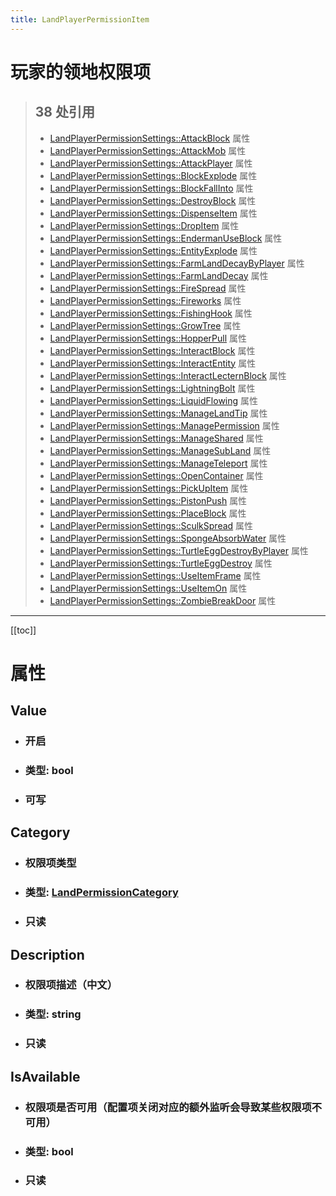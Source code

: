 ```yaml
---
title: LandPlayerPermissionItem
---
```


# 玩家的领地权限项

> ## 38 处引用
> - [LandPlayerPermissionSettings::AttackBlock](../types/LandPlayerPermissionSettings.md#AttackBlock) 属性
> - [LandPlayerPermissionSettings::AttackMob](../types/LandPlayerPermissionSettings.md#AttackMob) 属性
> - [LandPlayerPermissionSettings::AttackPlayer](../types/LandPlayerPermissionSettings.md#AttackPlayer) 属性
> - [LandPlayerPermissionSettings::BlockExplode](../types/LandPlayerPermissionSettings.md#BlockExplode) 属性
> - [LandPlayerPermissionSettings::BlockFallInto](../types/LandPlayerPermissionSettings.md#BlockFallInto) 属性
> - [LandPlayerPermissionSettings::DestroyBlock](../types/LandPlayerPermissionSettings.md#DestroyBlock) 属性
> - [LandPlayerPermissionSettings::DispenseItem](../types/LandPlayerPermissionSettings.md#DispenseItem) 属性
> - [LandPlayerPermissionSettings::DropItem](../types/LandPlayerPermissionSettings.md#DropItem) 属性
> - [LandPlayerPermissionSettings::EndermanUseBlock](../types/LandPlayerPermissionSettings.md#EndermanUseBlock) 属性
> - [LandPlayerPermissionSettings::EntityExplode](../types/LandPlayerPermissionSettings.md#EntityExplode) 属性
> - [LandPlayerPermissionSettings::FarmLandDecayByPlayer](../types/LandPlayerPermissionSettings.md#FarmLandDecayByPlayer) 属性
> - [LandPlayerPermissionSettings::FarmLandDecay](../types/LandPlayerPermissionSettings.md#FarmLandDecay) 属性
> - [LandPlayerPermissionSettings::FireSpread](../types/LandPlayerPermissionSettings.md#FireSpread) 属性
> - [LandPlayerPermissionSettings::Fireworks](../types/LandPlayerPermissionSettings.md#Fireworks) 属性
> - [LandPlayerPermissionSettings::FishingHook](../types/LandPlayerPermissionSettings.md#FishingHook) 属性
> - [LandPlayerPermissionSettings::GrowTree](../types/LandPlayerPermissionSettings.md#GrowTree) 属性
> - [LandPlayerPermissionSettings::HopperPull](../types/LandPlayerPermissionSettings.md#HopperPull) 属性
> - [LandPlayerPermissionSettings::InteractBlock](../types/LandPlayerPermissionSettings.md#InteractBlock) 属性
> - [LandPlayerPermissionSettings::InteractEntity](../types/LandPlayerPermissionSettings.md#InteractEntity) 属性
> - [LandPlayerPermissionSettings::InteractLecternBlock](../types/LandPlayerPermissionSettings.md#InteractLecternBlock) 属性
> - [LandPlayerPermissionSettings::LightningBolt](../types/LandPlayerPermissionSettings.md#LightningBolt) 属性
> - [LandPlayerPermissionSettings::LiquidFlowing](../types/LandPlayerPermissionSettings.md#LiquidFlowing) 属性
> - [LandPlayerPermissionSettings::ManageLandTip](../types/LandPlayerPermissionSettings.md#ManageLandTip) 属性
> - [LandPlayerPermissionSettings::ManagePermission](../types/LandPlayerPermissionSettings.md#ManagePermission) 属性
> - [LandPlayerPermissionSettings::ManageShared](../types/LandPlayerPermissionSettings.md#ManageShared) 属性
> - [LandPlayerPermissionSettings::ManageSubLand](../types/LandPlayerPermissionSettings.md#ManageSubLand) 属性
> - [LandPlayerPermissionSettings::ManageTeleport](../types/LandPlayerPermissionSettings.md#ManageTeleport) 属性
> - [LandPlayerPermissionSettings::OpenContainer](../types/LandPlayerPermissionSettings.md#OpenContainer) 属性
> - [LandPlayerPermissionSettings::PickUpItem](../types/LandPlayerPermissionSettings.md#PickUpItem) 属性
> - [LandPlayerPermissionSettings::PistonPush](../types/LandPlayerPermissionSettings.md#PistonPush) 属性
> - [LandPlayerPermissionSettings::PlaceBlock](../types/LandPlayerPermissionSettings.md#PlaceBlock) 属性
> - [LandPlayerPermissionSettings::SculkSpread](../types/LandPlayerPermissionSettings.md#SculkSpread) 属性
> - [LandPlayerPermissionSettings::SpongeAbsorbWater](../types/LandPlayerPermissionSettings.md#SpongeAbsorbWater) 属性
> - [LandPlayerPermissionSettings::TurtleEggDestroyByPlayer](../types/LandPlayerPermissionSettings.md#TurtleEggDestroyByPlayer) 属性
> - [LandPlayerPermissionSettings::TurtleEggDestroy](../types/LandPlayerPermissionSettings.md#TurtleEggDestroy) 属性
> - [LandPlayerPermissionSettings::UseItemFrame](../types/LandPlayerPermissionSettings.md#UseItemFrame) 属性
> - [LandPlayerPermissionSettings::UseItemOn](../types/LandPlayerPermissionSettings.md#UseItemOn) 属性
> - [LandPlayerPermissionSettings::ZombieBreakDoor](../types/LandPlayerPermissionSettings.md#ZombieBreakDoor) 属性
---

[[toc]]

# 属性
## Value
- ### 开启
- ### 类型: bool
- ### 可写
## Category
- ### 权限项类型
- ### 类型: [LandPermissionCategory](../enums/LandPermissionCategory.md)
- ### 只读
## Description
- ### 权限项描述（中文）
- ### 类型: string
- ### 只读
## IsAvailable
- ### 权限项是否可用（配置项关闭对应的额外监听会导致某些权限项不可用）
- ### 类型: bool
- ### 只读